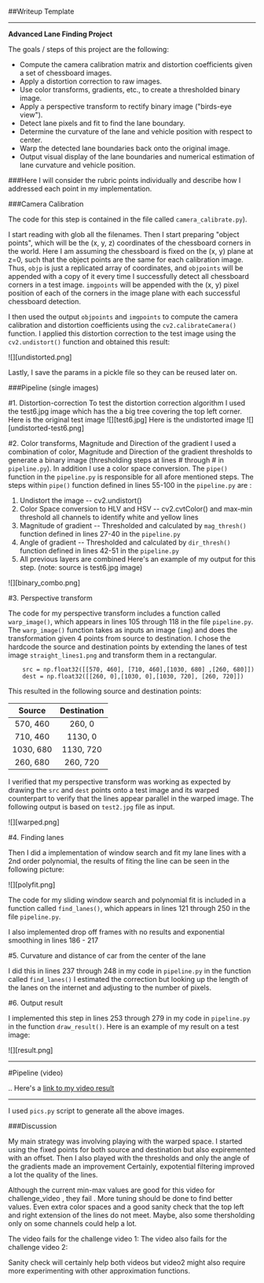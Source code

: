 ##Writeup Template

---

**Advanced Lane Finding Project**

The goals / steps of this project are the following:

* Compute the camera calibration matrix and distortion coefficients given a set of chessboard images.
* Apply a distortion correction to raw images.
* Use color transforms, gradients, etc., to create a thresholded binary image.
* Apply a perspective transform to rectify binary image ("birds-eye view").
* Detect lane pixels and fit to find the lane boundary.
* Determine the curvature of the lane and vehicle position with respect to center.
* Warp the detected lane boundaries back onto the original image.
* Output visual display of the lane boundaries and numerical estimation of lane curvature and vehicle position.



###Here I will consider the rubric points individually and describe how I addressed each point in my implementation.  


###Camera Calibration

The code for this step is contained in the file called `camera_calibrate.py`).  

I start reading with glob all the filenames. Then I start preparing "object points", which will be the (x, y, z) coordinates of the chessboard corners in the world. Here I am assuming the chessboard is fixed on the (x, y) plane at z=0, such that the object points are the same for each calibration image.  Thus, `objp` is just a replicated array of coordinates, and `objpoints` will be appended with a copy of it every time I successfully detect all chessboard corners in a test image.  `imgpoints` will be appended with the (x, y) pixel position of each of the corners in the image plane with each successful chessboard detection.  

I then used the output `objpoints` and `imgpoints` to compute the camera calibration and distortion coefficients using the `cv2.calibrateCamera()` function.  I applied this distortion correction to the test image using the `cv2.undistort()` function and obtained this result: 

![][undistorted.png]

Lastly, I save the params in a pickle file so they can be reused later on.

###Pipeline (single images)

#1. Distortion-correction
To test the distortion correction algorithm I used the test6.jpg image which has the a big tree covering the top left corner.
Here is the original test image 
![][test6.jpg]
Here is the undistorted image 
![][undistorted-test6.png]

#2. Color transforms, Magnitude and Direction of the gradient 
I used a combination of color, Magnitude and Direction of the gradient thresholds to generate a binary image (thresholding steps at lines # through # in `pipeline.py`). In addition I use a color space conversion. The `pipe()` function in the `pipeline.py` is responsible for all afore mentioned steps.
The steps within `pipe()` function defined in lines 55-100 in the `pipeline.py` are :
1) Undistort the image   -- cv2.undistort() 
2) Color Space conversion to HLV  and HSV -- cv2.cvtColor() and max-min threshold all channels to identify white and yellow lines
3) Magnitude of gradient -- Thresholded and calculated by  `mag_thresh()` function defined in lines 27-40 in the `pipeline.py`
4) Angle of gradient -- Thresholded and calculated by  `dir_thresh()` function defined in lines 42-51 in the `pipeline.py`
5) All previous layers are combined
Here's an example of my output for this step.  (note: source is test6.jpg image)

![][binary_combo.png]

#3. Perspective transform

The code for my perspective transform includes a function called `warp_image()`, which appears in lines 105 through 118 in the file `pipeline.py`.  The `warp_image()` function takes as inputs an image (`img`) and does the transformation given 4 points from source to destination. I chose the hardcode the source and destination points by extending the lanes of test image `straight_lines1.png` and transform them in a rectangular.

```
	src = np.float32([[570, 460], [710, 460],[1030, 680] ,[260, 680]])
	dest = np.float32([[260, 0],[1030, 0],[1030, 720], [260, 720]])

```
This resulted in the following source and destination points:

| Source        | Destination   | 
|:-------------:|:-------------:| 
| 570, 460      | 260, 0        | 
| 710, 460      | 1130, 0       |
| 1030, 680     | 1130, 720     |
| 260, 680      | 260, 720     |

I verified that my perspective transform was working as expected by drawing the `src` and `dest` points onto a test image and its warped counterpart to verify that the lines appear parallel in the warped image. The following output is based on `test2.jpg` file as input.

![][warped.png]

#4. Finding lanes

Then I did a implementation of window search and fit my lane lines with a 2nd order polynomial, the results of fiting the line can be seen in the following picture:

![][polyfit.png]

The code for my sliding window search and polynomial fit is  included in a function called `find_lanes()`, which appears in lines 121 through 250 in the file `pipeline.py`. 

I also implemented drop off frames with no results and exponential smoothing in lines 186 - 217

#5. Curvature and distance of car from the center of the lane

I did this in lines 237 through 248 in my code in `pipeline.py` in the function called `find_lanes()`
I estimated the correction but looking up the length of the lanes on the internet and adjusting to the number of pixels.


#6. Output result

I implemented this step in lines 253 through 279 in my code in `pipeline.py` in the function `draw_result()`.  Here is an example of my result on a test image:

![][result.png]

---

#Pipeline (video)

..
Here's a [link to my video result](./output.mp4)

---
I used `pics.py` script to generate all the above images.

###Discussion

My main strategy was involving playing with the warped space. I started using the fixed points for both source and destination but also expiremented with an  offset. Then I also played with the thresholds and only the angle of the gradients made an improvement
Certainly, expotential filtering  improved a lot the quality of the lines.

Although the current min-max values are good for this video for challenge_video , they fail . More tuning should be done to find better values. Even extra color spaces and a good sanity check that the top left and right extension of the lines do not meet. Maybe, also some thersholding only on some channels could help a lot.

The video fails for the challenge video 1:
[](./cha_output.mp4)
The video also fails for the challenge video 2:
[](./hard_cha_output.mp4)

Sanity check will certainly help both videos but video2 might also require more experimenting with other approximation functions.


